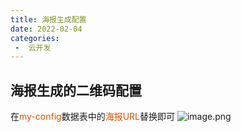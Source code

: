 ```yaml
---
title: 海报生成配置
date: 2022-02-04
categories:
 -  云开发
---
```

## 海报生成的二维码配置
在<font style="color: #D35400;">my-config</font>数据表中的<font style="color: #D35400;">海报URL</font>替换即可
![image.png](https://halo-block-1gcmmxstc7b049ae-1307615934.ap-shanghai.app.tcloudbase.com/upload/2022/02/image-6f5bbb24bdab4666877d266eebb74bd0.png)